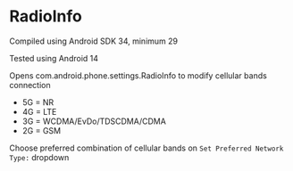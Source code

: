 # RadioInfo

Compiled using Android SDK 34, minimum 29

Tested using Android 14

Opens com.android.phone.settings.RadioInfo to modify cellular bands connection
- 5G = NR
- 4G = LTE
- 3G = WCDMA/EvDo/TDSCDMA/CDMA
- 2G = GSM

Choose preferred combination of cellular bands on `Set Preferred Network Type:` dropdown
